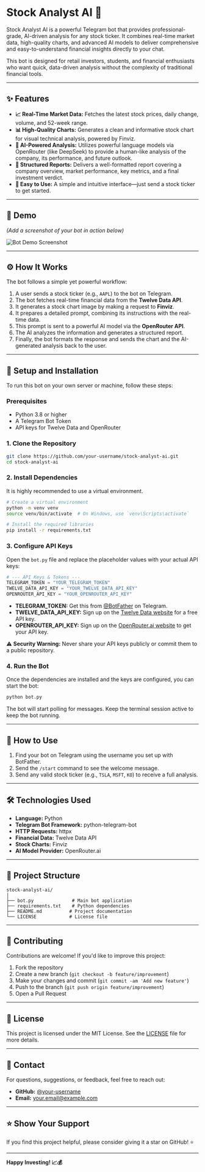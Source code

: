 # Stock Analyst AI 🤖

Stock Analyst AI is a powerful Telegram bot that provides professional-grade, AI-driven analysis for any stock ticker. It combines real-time market data, high-quality charts, and advanced AI models to deliver comprehensive and easy-to-understand financial insights directly to your chat.

This bot is designed for retail investors, students, and financial enthusiasts who want quick, data-driven analysis without the complexity of traditional financial tools.

---

## ✨ Features

- **📈 Real-Time Market Data:** Fetches the latest stock prices, daily change, volume, and 52-week range.
- **📊 High-Quality Charts:** Generates a clean and informative stock chart for visual technical analysis, powered by Finviz.
- **🧠 AI-Powered Analysis:** Utilizes powerful language models via OpenRouter (like DeepSeek) to provide a human-like analysis of the company, its performance, and future outlook.
- **📝 Structured Reports:** Delivers a well-formatted report covering a company overview, market performance, key metrics, and a final investment verdict.
- **💬 Easy to Use:** A simple and intuitive interface—just send a stock ticker to get started.

---

## 📸 Demo

*(Add a screenshot of your bot in action below)*

![Bot Demo Screenshot](https://via.placeholder.com/600x400.png?text=Your+Bot+Screenshot+Here)

---

## ⚙️ How It Works

The bot follows a simple yet powerful workflow:

1. A user sends a stock ticker (e.g., `AAPL`) to the bot on Telegram.
2. The bot fetches real-time financial data from the **Twelve Data API**.
3. It generates a stock chart image by making a request to **Finviz**.
4. It prepares a detailed prompt, combining its instructions with the real-time data.
5. This prompt is sent to a powerful AI model via the **OpenRouter API**.
6. The AI analyzes the information and generates a structured report.
7. Finally, the bot formats the response and sends the chart and the AI-generated analysis back to the user.

---

## 🚀 Setup and Installation

To run this bot on your own server or machine, follow these steps:

### Prerequisites

- Python 3.8 or higher
- A Telegram Bot Token
- API keys for Twelve Data and OpenRouter

### 1. Clone the Repository

```bash
git clone https://github.com/your-username/stock-analyst-ai.git
cd stock-analyst-ai
```

### 2. Install Dependencies

It is highly recommended to use a virtual environment.

```bash
# Create a virtual environment
python -m venv venv
source venv/bin/activate  # On Windows, use `venv\Scripts\activate`

# Install the required libraries
pip install -r requirements.txt
```

### 3. Configure API Keys

Open the `bot.py` file and replace the placeholder values with your actual API keys:

```python
# --- API Keys & Tokens ---
TELEGRAM_TOKEN = "YOUR_TELEGRAM_TOKEN"
TWELVE_DATA_API_KEY = "YOUR_TWELVE_DATA_API_KEY"
OPENROUTER_API_KEY = "YOUR_OPENROUTER_API_KEY"
```

- **TELEGRAM_TOKEN:** Get this from [@BotFather](https://t.me/botfather) on Telegram.
- **TWELVE_DATA_API_KEY:** Sign up on the [Twelve Data website](https://twelvedata.com/) for a free API key.
- **OPENROUTER_API_KEY:** Sign up on the [OpenRouter.ai website](https://openrouter.ai/) to get your API key.

⚠️ **Security Warning:** Never share your API keys publicly or commit them to a public repository.

### 4. Run the Bot

Once the dependencies are installed and the keys are configured, you can start the bot:

```bash
python bot.py
```

The bot will start polling for messages. Keep the terminal session active to keep the bot running.

---

## 💬 How to Use

1. Find your bot on Telegram using the username you set up with BotFather.
2. Send the `/start` command to see the welcome message.
3. Send any valid stock ticker (e.g., `TSLA`, `MSFT`, `KO`) to receive a full analysis.

---

## 🛠️ Technologies Used

- **Language:** Python
- **Telegram Bot Framework:** python-telegram-bot
- **HTTP Requests:** httpx
- **Financial Data:** Twelve Data API
- **Stock Charts:** Finviz
- **AI Model Provider:** OpenRouter.ai

---

## 📂 Project Structure

```
stock-analyst-ai/
│
├── bot.py              # Main bot application
├── requirements.txt    # Python dependencies
├── README.md          # Project documentation
└── LICENSE            # License file
```

---

## 🤝 Contributing

Contributions are welcome! If you'd like to improve this project:

1. Fork the repository
2. Create a new branch (`git checkout -b feature/improvement`)
3. Make your changes and commit (`git commit -am 'Add new feature'`)
4. Push to the branch (`git push origin feature/improvement`)
5. Open a Pull Request

---

## 📜 License

This project is licensed under the MIT License. See the [LICENSE](LICENSE) file for more details.

---

## 📧 Contact

For questions, suggestions, or feedback, feel free to reach out:

- **GitHub:** [@your-username](https://github.com/your-username)
- **Email:** your.email@example.com

---

## ⭐ Show Your Support

If you find this project helpful, please consider giving it a star on GitHub! ⭐

---

**Happy Investing! 📈💰**